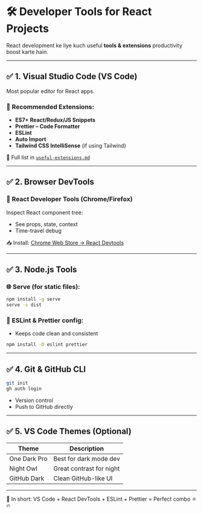 # 🛠️ Developer Tools for React Projects

React development ke liye kuch useful **tools & extensions** productivity boost karte hain.

---

## ✅ 1. Visual Studio Code (VS Code)

Most popular editor for React apps.

### 🔌 Recommended Extensions:
- **ES7+ React/Redux/JS Snippets**  
- **Prettier – Code Formatter**  
- **ESLint**  
- **Auto Import**  
- **Tailwind CSS IntelliSense** (if using Tailwind)

📂 Full list in [`useful-extensions.md`](useful-extensions.md)

---

## ✅ 2. Browser DevTools

### 🧩 React Developer Tools (Chrome/Firefox)
Inspect React component tree:
- See props, state, context
- Time-travel debug

📥 Install:
[Chrome Web Store → React Devtools](https://chrome.google.com/webstore/detail/react-developer-tools)

---

## ✅ 3. Node.js Tools

### 🌐 Serve (for static files):
```bash
npm install -g serve
serve -s dist
```

### 🧪 ESLint & Prettier config:
- Keeps code clean and consistent

```bash
npm install -D eslint prettier
```

---

## ✅ 4. Git & GitHub CLI

```bash
git init
gh auth login
```

- Version control
- Push to GitHub directly

---

## ✅ 5. VS Code Themes (Optional)

| Theme          | Description                |
|----------------|----------------------------|
| One Dark Pro   | Best for dark mode dev     |
| Night Owl      | Great contrast for night   |
| GitHub Dark    | Clean GitHub-like UI       |

---

📌 In short:
VS Code + React DevTools + ESLint + Prettier = Perfect combo ⚛️🔥
